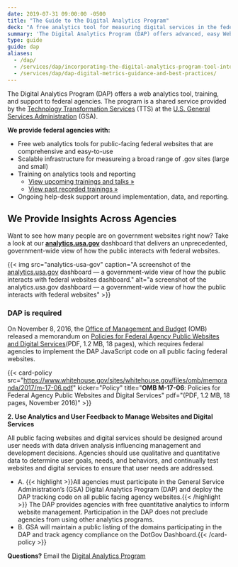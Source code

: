 ```yaml
---
date: 2019-07-31 09:00:00 -0500
title: "The Guide to the Digital Analytics Program"
deck: "A free analytics tool for measuring digital services in the federal government"
summary: 'The Digital Analytics Program (DAP) offers advanced, easy Web analytics to federal agencies.'
type: guide
guide: dap
aliases:
  - /dap/
  - /services/dap/incorporating-the-digital-analytics-program-tool-into-your-agencys-metric-program/
  - /services/dap/dap-digital-metrics-guidance-and-best-practices/
---
```


The Digital Analytics Program (DAP) offers a web analytics tool, training, and support to federal agencies. The program is a shared service provided by the [Technology Transformation Services](http://www.gsa.gov/tts) (TTS) at the [U.S. General Services Administration](https://www.gsa.gov) (GSA).


**We provide federal agencies with:**

- Free web analytics tools for public-facing federal websites that are comprehensive and easy-to-use
- Scalable infrastructure for measureing a broad range of .gov sites (large and small)
- Training on analytics tools and reporting
    - [View upcoming trainings and talks »](https://demo.digital.gov/events/) 
    - [View past recorded trainings »](https://www.youtube.com/playlist?list=PLd9b-GuOJ3nFwlyvLFUtmDpYFKezhot8P) 
- Ongoing help-desk support around implementation, data, and reporting.


## We Provide Insights Across Agencies

Want to see how many people are on government websites right now? Take a look at our [**analytics.usa.gov**](https://analytics.usa.gov/?=dg) dashboard that delivers an unprecedented, government-wide view of how the public interacts with federal websites.

{{< img src="analytics-usa-gov" caption="A screenshot of the [analytics.usa.gov](https://analytics.usa.gov?=dg) dashboard — a government-wide view of how the public interacts with federal websites dashboard." alt="a screenshot of the analytics.usa.gov dashboard — a government-wide view of how the public interacts with federal websites" >}}


### DAP is required

On November 8, 2016, the [Office of Management and Budget](https://www.whitehouse.gov/omb/) (OMB) released a memorandum on [Policies for Federal Agency Public Websites and Digital Services](https://obamawhitehouse.archives.gov/sites/default/files/omb/memoranda/2017/m-17-06.pdf)(PDF, 1.2 MB, 18 pages), which requires federal agencies to implement the DAP JavaScript code on all public facing federal websites. 

{{< card-policy src="https://www.whitehouse.gov/sites/whitehouse.gov/files/omb/memoranda/2017/m-17-06.pdf" kicker="Policy" title="**OMB M-17-06**: Policies for Federal Agency Public Websites and Digital Services" pdf="(PDF, 1.2 MB, 18 pages, November 2016)" >}}

**2. Use Analytics and User Feedback to Manage Websites and Digital Services**

All public facing websites and digital services should be designed around user needs with data driven analysis influencing management and development decisions. Agencies should use qualitative and quantitative data to determine user goals, needs, and behaviors, and continually test websites and digital services to ensure that user needs are addressed.

- A. {{< highlight >}}All agencies must participate in the General Service Administration’s (GSA) Digital Analytics Program (DAP) and deploy the DAP tracking code on all public facing agency websites.{{< /highlight >}} The DAP provides agencies with free quantitative analytics to inform website management. Participation in the DAP does not preclude agencies from using other analytics programs.
- B. GSA will maintain a public listing of the domains participating in the DAP and track agency compliance on the DotGov Dashboard.{{< /card-policy >}}

**Questions?** Email the [Digital Analytics Program](mailto:dap@support.digitalgov.gov)
